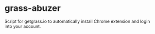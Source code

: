 # grass-abuzer
Script for getgrass.io to automatically install Chrome extension and login into your account.
